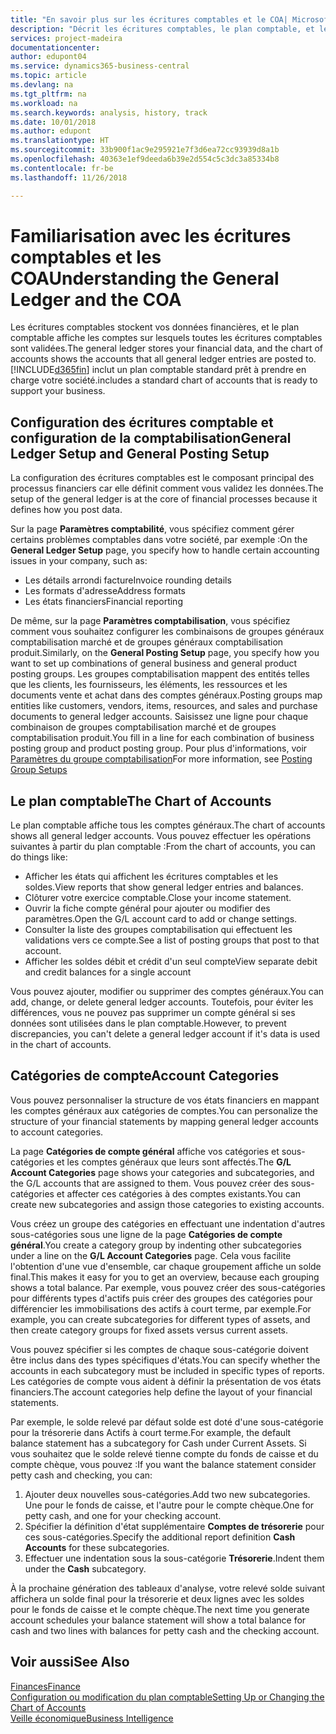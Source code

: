 ```yaml
---
title: "En savoir plus sur les écritures comptables et le COA| Microsoft Docs"
description: "Décrit les écritures comptables, le plan comptable, et les catégories de compte."
services: project-madeira
documentationcenter: 
author: edupont04
ms.service: dynamics365-business-central
ms.topic: article
ms.devlang: na
ms.tgt_pltfrm: na
ms.workload: na
ms.search.keywords: analysis, history, track
ms.date: 10/01/2018
ms.author: edupont
ms.translationtype: HT
ms.sourcegitcommit: 33b900f1ac9e295921e7f3d6ea72cc93939d8a1b
ms.openlocfilehash: 40363e1ef9deeda6b39e2d554c5c3dc3a85334b8
ms.contentlocale: fr-be
ms.lasthandoff: 11/26/2018

---
```

# <a name="understanding-the-general-ledger-and-the-coa"></a><span data-ttu-id="70eb1-103">Familiarisation avec les écritures comptables et les COA</span><span class="sxs-lookup"><span data-stu-id="70eb1-103">Understanding the General Ledger and the COA</span></span>
<span data-ttu-id="70eb1-104">Les écritures comptables stockent vos données financières, et le plan comptable affiche les comptes sur lesquels toutes les écritures comptables sont validées.</span><span class="sxs-lookup"><span data-stu-id="70eb1-104">The general ledger stores your financial data, and the chart of accounts shows the accounts that all general ledger entries are posted to.</span></span> [!INCLUDE[d365fin](includes/d365fin_md.md)] <span data-ttu-id="70eb1-105">inclut un plan comptable standard prêt à prendre en charge votre société.</span><span class="sxs-lookup"><span data-stu-id="70eb1-105">includes a standard chart of accounts that is ready to support your business.</span></span>

## <a name="general-ledger-setup-and-general-posting-setup"></a><span data-ttu-id="70eb1-106">Configuration des écritures comptable et configuration de la comptabilisation</span><span class="sxs-lookup"><span data-stu-id="70eb1-106">General Ledger Setup and General Posting Setup</span></span>
<span data-ttu-id="70eb1-107">La configuration des écritures comptables est le composant principal des processus financiers car elle définit comment vous validez les données.</span><span class="sxs-lookup"><span data-stu-id="70eb1-107">The setup of the general ledger is at the core of financial processes because it defines how you post data.</span></span>  

<span data-ttu-id="70eb1-108">Sur la page **Paramètres comptabilité**, vous spécifiez comment gérer certains problèmes comptables dans votre société, par exemple :</span><span class="sxs-lookup"><span data-stu-id="70eb1-108">On the **General Ledger Setup** page, you specify how to handle certain accounting issues in your company, such as:</span></span>  

* <span data-ttu-id="70eb1-109">Les détails arrondi facture</span><span class="sxs-lookup"><span data-stu-id="70eb1-109">Invoice rounding details</span></span>  
* <span data-ttu-id="70eb1-110">Les formats d'adresse</span><span class="sxs-lookup"><span data-stu-id="70eb1-110">Address formats</span></span>  
* <span data-ttu-id="70eb1-111">Les états financiers</span><span class="sxs-lookup"><span data-stu-id="70eb1-111">Financial reporting</span></span>  

<span data-ttu-id="70eb1-112">De même, sur la page **Paramètres comptabilisation**, vous spécifiez comment vous souhaitez configurer les combinaisons de groupes généraux comptabilisation marché et de groupes généraux comptabilisation produit.</span><span class="sxs-lookup"><span data-stu-id="70eb1-112">Similarly, on the **General Posting Setup** page, you specify how you want to set up combinations of general business and general product posting groups.</span></span> <span data-ttu-id="70eb1-113">Les groupes comptabilisation mappent des entités telles que les clients, les fournisseurs, les éléments, les ressources et les documents vente et achat dans des comptes généraux.</span><span class="sxs-lookup"><span data-stu-id="70eb1-113">Posting groups map entities like customers, vendors, items, resources, and sales and purchase documents to general ledger accounts.</span></span> <span data-ttu-id="70eb1-114">Saisissez une ligne pour chaque combinaison de groupes comptabilisation marché et de groupes comptabilisation produit.</span><span class="sxs-lookup"><span data-stu-id="70eb1-114">You fill in a line for each combination of business posting group and product posting group.</span></span> <span data-ttu-id="70eb1-115">Pour plus d'informations, voir [Paramètres du groupe comptabilisation](finance-posting-groups.md)</span><span class="sxs-lookup"><span data-stu-id="70eb1-115">For more information, see [Posting Group Setups](finance-posting-groups.md)</span></span>  

## <a name="the-chart-of-accounts"></a><span data-ttu-id="70eb1-116">Le plan comptable</span><span class="sxs-lookup"><span data-stu-id="70eb1-116">The Chart of Accounts</span></span>
<span data-ttu-id="70eb1-117">Le plan comptable affiche tous les comptes généraux.</span><span class="sxs-lookup"><span data-stu-id="70eb1-117">The chart of accounts shows all general ledger accounts.</span></span> <span data-ttu-id="70eb1-118">Vous pouvez effectuer les opérations suivantes à partir du plan comptable :</span><span class="sxs-lookup"><span data-stu-id="70eb1-118">From the chart of accounts, you can do things like:</span></span>  

* <span data-ttu-id="70eb1-119">Afficher les états qui affichent les écritures comptables et les soldes.</span><span class="sxs-lookup"><span data-stu-id="70eb1-119">View reports that show general ledger entries and balances.</span></span>  
* <span data-ttu-id="70eb1-120">Clôturer votre exercice comptable.</span><span class="sxs-lookup"><span data-stu-id="70eb1-120">Close your income statement.</span></span>  
* <span data-ttu-id="70eb1-121">Ouvrir la fiche compte général pour ajouter ou modifier des paramètres.</span><span class="sxs-lookup"><span data-stu-id="70eb1-121">Open the G/L account card to add or change settings.</span></span>  
* <span data-ttu-id="70eb1-122">Consulter la liste des groupes comptabilisation qui effectuent les validations vers ce compte.</span><span class="sxs-lookup"><span data-stu-id="70eb1-122">See a list of posting groups that post to that account.</span></span>
* <span data-ttu-id="70eb1-123">Afficher les soldes débit et crédit d'un seul compte</span><span class="sxs-lookup"><span data-stu-id="70eb1-123">View separate debit and credit balances for a single account</span></span>  

<span data-ttu-id="70eb1-124">Vous pouvez ajouter, modifier ou supprimer des comptes généraux.</span><span class="sxs-lookup"><span data-stu-id="70eb1-124">You can add, change, or delete general ledger accounts.</span></span> <span data-ttu-id="70eb1-125">Toutefois, pour éviter les différences, vous ne pouvez pas supprimer un compte général si ses données sont utilisées dans le plan comptable.</span><span class="sxs-lookup"><span data-stu-id="70eb1-125">However, to prevent discrepancies, you can't delete a general ledger account if it's data is used in the chart of accounts.</span></span>  

## <a name="account-categories"></a><span data-ttu-id="70eb1-126">Catégories de compte</span><span class="sxs-lookup"><span data-stu-id="70eb1-126">Account Categories</span></span>
<span data-ttu-id="70eb1-127">Vous pouvez personnaliser la structure de vos états financiers en mappant les comptes généraux aux catégories de comptes.</span><span class="sxs-lookup"><span data-stu-id="70eb1-127">You can personalize the structure of your financial statements by mapping general ledger accounts to account categories.</span></span>  

<span data-ttu-id="70eb1-128">La page **Catégories de compte général** affiche vos catégories et sous-catégories et les comptes généraux que leurs sont affectés.</span><span class="sxs-lookup"><span data-stu-id="70eb1-128">The **G/L Account Categories** page shows your categories and subcategories, and the G/L accounts that are assigned to them.</span></span> <span data-ttu-id="70eb1-129">Vous pouvez créer des sous-catégories et affecter ces catégories à des comptes existants.</span><span class="sxs-lookup"><span data-stu-id="70eb1-129">You can create new subcategories and assign those categories to existing accounts.</span></span>  

<span data-ttu-id="70eb1-130">Vous créez un groupe des catégories en effectuant une indentation d'autres sous-catégories sous une ligne de la page **Catégories de compte général**.</span><span class="sxs-lookup"><span data-stu-id="70eb1-130">You create a category group by indenting other subcategories under a line on the **G/L Account Categories** page.</span></span> <span data-ttu-id="70eb1-131">Cela vous facilite l'obtention d'une vue d'ensemble, car chaque groupement affiche un solde final.</span><span class="sxs-lookup"><span data-stu-id="70eb1-131">This makes it easy for you to get an overview, because each grouping shows a total balance.</span></span> <span data-ttu-id="70eb1-132">Par exemple, vous pouvez créer des sous-catégories pour différents types d'actifs puis créer des groupes des catégories pour différencier les immobilisations des actifs à court terme, par exemple.</span><span class="sxs-lookup"><span data-stu-id="70eb1-132">For example, you can create subcategories for different types of assets, and then create category groups for fixed assets versus current assets.</span></span>  

<span data-ttu-id="70eb1-133">Vous pouvez spécifier si les comptes de chaque sous-catégorie doivent être inclus dans des types spécifiques d'états.</span><span class="sxs-lookup"><span data-stu-id="70eb1-133">You can specify whether the accounts in each subcategory must be included in specific types of reports.</span></span> <span data-ttu-id="70eb1-134">Les catégories de compte vous aident à définir la présentation de vos états financiers.</span><span class="sxs-lookup"><span data-stu-id="70eb1-134">The account categories help define the layout of your financial statements.</span></span>  

<span data-ttu-id="70eb1-135">Par exemple, le solde relevé par défaut solde est doté d'une sous-catégorie pour la trésorerie dans Actifs à court terme.</span><span class="sxs-lookup"><span data-stu-id="70eb1-135">For example, the default balance statement has a subcategory for Cash under Current Assets.</span></span> <span data-ttu-id="70eb1-136">Si vous souhaitez que le solde relevé tienne compte du fonds de caisse et du compte chèque, vous pouvez :</span><span class="sxs-lookup"><span data-stu-id="70eb1-136">If you want the balance statement consider petty cash and checking, you can:</span></span>  

1. <span data-ttu-id="70eb1-137">Ajouter deux nouvelles sous-catégories.</span><span class="sxs-lookup"><span data-stu-id="70eb1-137">Add two new subcategories.</span></span> <span data-ttu-id="70eb1-138">Une pour le fonds de caisse, et l'autre pour le compte chèque.</span><span class="sxs-lookup"><span data-stu-id="70eb1-138">One for petty cash, and one for your checking account.</span></span>  
2. <span data-ttu-id="70eb1-139">Spécifier la définition d'état supplémentaire **Comptes de trésorerie** pour ces sous-catégories.</span><span class="sxs-lookup"><span data-stu-id="70eb1-139">Specify the additional report definition **Cash Accounts** for these subcategories.</span></span>  
3. <span data-ttu-id="70eb1-140">Effectuer une indentation sous la sous-catégorie **Trésorerie**.</span><span class="sxs-lookup"><span data-stu-id="70eb1-140">Indent them under the **Cash** subcategory.</span></span>  

<span data-ttu-id="70eb1-141">À la prochaine génération des tableaux d'analyse, votre relevé solde suivant affichera un solde final pour la trésorerie et deux lignes avec les soldes pour le fonds de caisse et le compte chèque.</span><span class="sxs-lookup"><span data-stu-id="70eb1-141">The next time you generate account schedules your balance statement will show a total balance for cash and two lines with balances for petty cash and the checking account.</span></span>  

## <a name="see-also"></a><span data-ttu-id="70eb1-142">Voir aussi</span><span class="sxs-lookup"><span data-stu-id="70eb1-142">See Also</span></span>
[<span data-ttu-id="70eb1-143">Finances</span><span class="sxs-lookup"><span data-stu-id="70eb1-143">Finance</span></span>](finance.md)  
[<span data-ttu-id="70eb1-144">Configuration ou modification du plan comptable</span><span class="sxs-lookup"><span data-stu-id="70eb1-144">Setting Up or Changing the Chart of Accounts</span></span>](finance-setup-chart-accounts.md)  
[<span data-ttu-id="70eb1-145">Veille économique</span><span class="sxs-lookup"><span data-stu-id="70eb1-145">Business Intelligence</span></span>](bi.md)  

